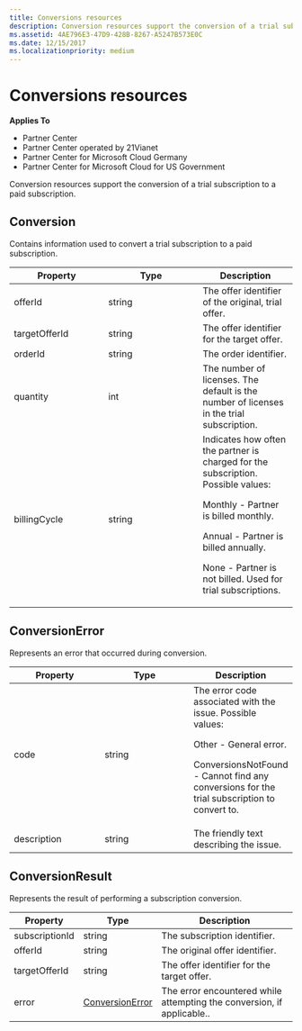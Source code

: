 ```yaml
---
title: Conversions resources
description: Conversion resources support the conversion of a trial subscription to a paid subscription.
ms.assetid: 4AE796E3-47D9-428B-8267-A5247B573E0C
ms.date: 12/15/2017
ms.localizationpriority: medium
---
```


# Conversions resources


**Applies To**

- Partner Center
- Partner Center operated by 21Vianet
- Partner Center for Microsoft Cloud Germany
- Partner Center for Microsoft Cloud for US Government

Conversion resources support the conversion of a trial subscription to a
paid subscription.

## <span id="Conversion"/><span id="conversion"/><span id="CONVERSION"/>Conversion


Contains information used to convert a trial subscription to a paid
subscription.

<table>
<colgroup>
<col style="width: 33%" />
<col style="width: 33%" />
<col style="width: 33%" />
</colgroup>
<thead>
<tr class="header">
<th>Property</th>
<th>Type</th>
<th>Description</th>
</tr>
</thead>
<tbody>
<tr class="odd">
<td>offerId</td>
<td>string</td>
<td>The offer identifier of the original, trial offer.</td>
</tr>
<tr class="even">
<td>targetOfferId</td>
<td>string</td>
<td>The offer identifier for the target offer.</td>
</tr>
<tr class="odd">
<td>orderId</td>
<td>string</td>
<td>The order identifier.</td>
</tr>
<tr class="even">
<td>quantity</td>
<td>int</td>
<td>The number of licenses. The default is the number of licenses in the trial subscription.</td>
</tr>
<tr class="odd">
<td>billingCycle</td>
<td>string</td>
<td>Indicates how often the partner is charged for the subscription. Possible values:
<p>Monthly - Partner is billed monthly.</p>
<p>Annual - Partner is billed annually.</p>
<p>None - Partner is not billed. Used for trial subscriptions.</p></td>
</tr>
</tbody>
</table>

 

## <span id="ConversionError"/><span id="conversionerror"/><span id="CONVERSIONERROR"/>ConversionError


Represents an error that occurred during conversion.

<table>
<colgroup>
<col style="width: 33%" />
<col style="width: 33%" />
<col style="width: 33%" />
</colgroup>
<thead>
<tr class="header">
<th>Property</th>
<th>Type</th>
<th>Description</th>
</tr>
</thead>
<tbody>
<tr class="odd">
<td>code</td>
<td>string</td>
<td>The error code associated with the issue. Possible values:
<p>Other - General error.</p>
<p>ConversionsNotFound - Cannot find any conversions for the trial subscription to convert to.</p></td>
</tr>
<tr class="even">
<td>description</td>
<td>string</td>
<td>The friendly text describing the issue.</td>
</tr>
</tbody>
</table>

 

## <span id="ConversionResult"/><span id="conversionresult"/><span id="CONVERSIONRESULT"/>ConversionResult


Represents the result of performing a subscription conversion.

| Property       | Type                                | Description                                                            |
|----------------|-------------------------------------|------------------------------------------------------------------------|
| subscriptionId | string                              | The subscription identifier.                                           |
| offerId        | string                              | The original offer identifier.                                         |
| targetOfferId  | string                              | The offer identifier for the target offer.                             |
| error          | [ConversionError](#conversionerror) | The error encountered while attempting the conversion, if applicable.. |

 

 

 




